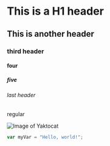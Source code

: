 # This is a H1 header
## This is another header
### third header
#### four
#####  five
###### last header

regular

![Image of Yaktocat](https://octodex.github.com/images/yaktocat.png)

``` javascript
var myVar = "Hello, world!";
```
